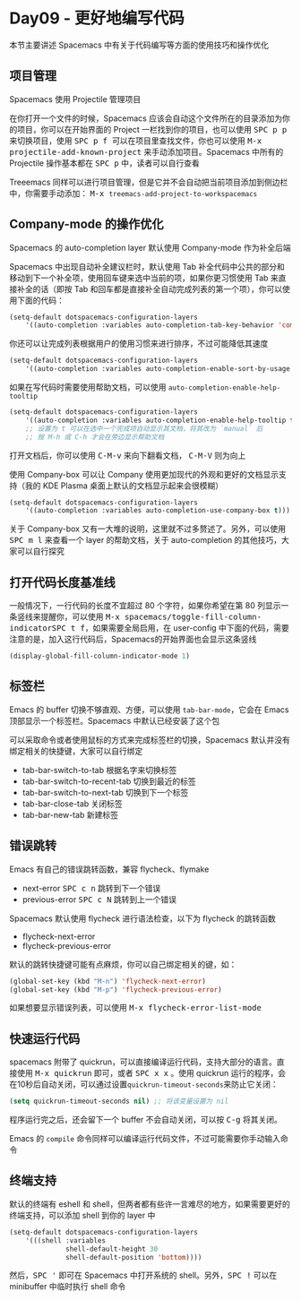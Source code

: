 # **Day09 - 更好地编写代码**

本节主要讲述 Spacemacs 中有关于代码编写等方面的使用技巧和操作优化

## 项目管理

Spacemacs 使用 Projectile 管理项目

在你打开一个文件的时候，Spacemacs 应该会自动这个文件所在的目录添加为你的项目，你可以在开始界面的 Project 一栏找到你的项目，也可以使用 <kbd>SPC p p</kbd> 来切换项目，使用 <kbd>SPC p f </kbd> 可以在项目里查找文件，你也可以使用 <kbd>M-x projectile-add-known-project</kbd> 来手动添加项目。Spacemacs 中所有的 Projectile 操作基本都在 <kbd>SPC p</kbd> 中，读者可以自行查看

Treeemacs 同样可以进行项目管理，但是它并不会自动把当前项目添加到侧边栏中，你需要手动添加： <kbd>M-x `treemacs-add-project-to-workspacemacs`</kbd>

## Company-mode 的操作优化

Spacemacs 的 auto-completion layer 默认使用 Company-mode 作为补全后端

Spacemacs 中出现自动补全建议栏时，默认使用 Tab 补全代码中公共的部分和移动到下一个补全项，使用回车键来选中当前的项，如果你更习惯使用 Tab 来直接补全的话（即按 Tab 和回车都是直接补全自动完成列表的第一个项），你可以使用下面的代码：

```lisp
(setq-default dotspacemacs-configuration-layers
    '((auto-completion :variables auto-completion-tab-key-behavior 'complete)))
```

你还可以让完成列表根据用户的使用习惯来进行排序，不过可能降低其速度

```lisp
(setq-default dotspacemacs-configuration-layers
    '((auto-completion :variables auto-completion-enable-sort-by-usage t)))
```

如果在写代码时需要使用帮助文档，可以使用 `auto-completion-enable-help-tooltip`

```lisp
(setq-default dotspacemacs-configuration-layers
    '((auto-completion :variables auto-completion-enable-help-tooltip t)))
    ;; 设置为 t 可以在选中一个完成项自动显示其文档，将其改为 `manual` 后
    ;; 按 M-h 或 C-h 才会在旁边显示帮助文档
```

打开文档后，你可以使用 <kbd>C-M-v</kbd> 来向下翻看文档， <kbd>C-M-V</kbd> 则为向上

使用 Company-box 可以让 Company 使用更加现代的外观和更好的文档显示支持（我的 KDE Plasma 桌面上默认的文档显示起来会很模糊）

```lisp
(setq-default dotspacemacs-configuration-layers
    '((auto-completion :variables auto-completion-use-company-box t)))
```

关于 Company-box 又有一大堆的说明，这里就不过多赘述了。另外，可以使用 <kbd>SPC m l</kbd> 来查看一个 layer 的帮助文档，关于 auto-completion 的其他技巧，大家可以自行探究

## 打开代码长度基准线

一般情况下，一行代码的长度不宜超过 80 个字符，如果你希望在第 80 列显示一条竖线来提醒你，可以使用 <kbd>M-x spacemacs/toggle-fill-column-indicator</kbd><kbd>SPC t f</kbd>，如果需要全局启用，在 user-config 中下面的代码，需要注意的是，加入这行代码后，Spacemacs的开始界面也会显示这条竖线

```lisp
(display-global-fill-column-indicator-mode 1)
```

## 标签栏

Emacs 的 buffer 切换不够直观、方便，可以使用 `tab-bar-mode`，它会在 Emacs 顶部显示一个标签栏。Spacemacs 中默认已经安装了这个包

可以采取命令或者使用鼠标的方式来完成标签栏的切换，Spacemacs 默认并没有绑定相关的快捷键，大家可以自行绑定

- tab-bar-switch-to-tab 根据名字来切换标签
- tab-bar-switch-to-recent-tab 切换到最近的标签
- tab-bar-switch-to-next-tab 切换到下一个标签
- tab-bar-close-tab 关闭标签
- tab-bar-new-tab 新建标签

## 错误跳转

Emacs 有自己的错误跳转函数，兼容 flycheck、flymake

- next-error <kbd>SPC c n</kbd> 跳转到下一个错误
- previous-error <kbd>SPC c N</kbd> 跳转到上一个错误

Spacemacs 默认使用 flycheck 进行语法检查，以下为 flycheck 的跳转函数

- flycheck-next-error
- flycheck-previous-error

默认的跳转快捷键可能有点麻烦，你可以自己绑定相关的键，如：

```lisp
(global-set-key (kbd "M-n") 'flycheck-next-error)
(global-set-key (kbd "M-p") 'flycheck-previous-error)
```

如果想要显示错误列表，可以使用 <kbd>M-x flycheck-error-list-mode</kbd>

## 快速运行代码

spacemacs 附带了 quickrun，可以直接编译运行代码，支持大部分的语言。直接使用 <kbd>M-x quickrun</kbd> 即可，或者 <kbd>SPC x x</kbd> 。使用 quickrun 运行的程序，会在10秒后自动关闭，可以通过设置`quickrun-timeout-seconds`来防止它关闭：

```lisp
(setq quickrun-timeout-seconds nil) ;; 将该变量设置为 nil
```

程序运行完之后，还会留下一个 buffer 不会自动关闭，可以按 <kbd>C-g</kbd> 将其关闭。

Emacs 的 `compile` 命令同样可以编译运行代码文件，不过可能需要你手动输入命令

## 终端支持

默认的终端有 eshell 和 shell，但两者都有些许一言难尽的地方，如果需要更好的终端支持，可以添加 shell 到你的 layer 中

```lisp
(setq-default dotspacemacs-configuration-layers
    '(((shell :variables
              shell-default-height 30
              shell-default-position 'bottom))))
```

然后，<kbd>SPC '</kbd> 即可在 Spacemacs 中打开系统的 shell。另外，<kbd>SPC !</kbd> 可以在 minibuffer 中临时执行 shell 命令